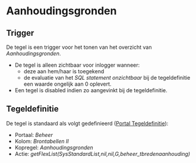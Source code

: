 # Aanhoudingsgronden

## Trigger

De tegel is een trigger voor het tonen van het overzicht van *Aanhoudingsgronden*.

* De tegel is alleen zichtbaar voor inlogger wanneer:
  * deze aan hem/haar is toegekend
  * de evaluatie van het *SQL statement onzichtbaar* bij de tegeldefinitie een waarde ongelijk aan 0 oplevert.
* Een tegel is disabled indien zo aangevinkt bij de tegeldefinitie.

## Tegeldefinitie

De tegel is standaard als volgt gedefinieerd ([Portal Tegeldefinitie](/docs/instellen_inrichten/portaldefinitie/portal_tegel.md)):

* Portaal: *Beheer*
* Kolom: *Brontabellen II*
* Kopregel: *Aanhoudingsgronden*
* Actie: *getFlexList(SysStandardList,nil,nil,G,beheer_tbredenaanhouding)*
